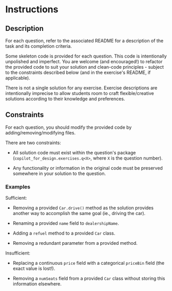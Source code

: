 # Instructions

## Description

For each question, refer to the associated README for a description of the task and its completion criteria. 

Some skeleton code is provided for each question. This code is intentionally unpolished and imperfect. You are welcome (and encouraged!) to refactor the provided code to suit your solution and clean-code principles - subject to the constraints described below (and in the exercise's README, if applicable).

There is not a single solution for any exercise. Exercise descriptions are intentionally imprecise to allow students room to craft flexible/creative solutions according to their knowledge and preferences.

## Constraints

For each question, you should modify the provided code by adding/removing/modifying files.

There are two constraints:

* All solution code must exist within the question's package (`copilot_for_design.exercises.q<X>`, where `X` is the question number).

* Any functionality or information in the original code must be preserved somewhere in your solution to the question.

### Examples

Sufficient:

* Removing a provided `Car.drive()` method as the solution provides another way to accomplish the same goal (ie., driving the car).

* Renaming a provided `name` field to `dealershipName`.

* Adding a `refuel` method to a provided `Car` class.

* Removing a redundant parameter from a provided method.

Insufficient:

* Replacing a continuous `price` field with a categorical `priceBin` field (the exact value is lost!).

* Removing a `numSeats` field from a provided `Car` class without storing this information elsewhere.